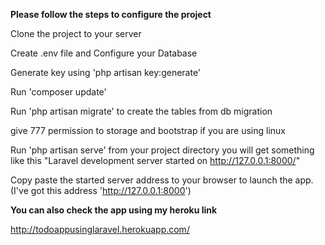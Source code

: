 **Please follow the steps to configure the project**

Clone the project to your server

Create .env file and Configure your Database 

Generate key using 'php artisan key:generate'

Run 'composer update'

Run 'php artisan migrate' to create the tables from db migration

give 777 permission to storage and bootstrap if you are using linux

Run 'php artisan serve' from your project directory you will get something like this "Laravel development server started on http://127.0.0.1:8000/"

Copy paste the started server address to your browser to launch the app. (I've got this address 'http://127.0.0.1:8000')


**You can also check the app using my heroku link**

http://todoappusinglaravel.herokuapp.com/
